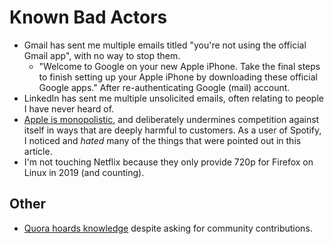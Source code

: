 # Known Bad Actors

* Gmail has sent me multiple emails titled "you're not using the official Gmail app", with no way to stop them.
  * "Welcome to Google on your new Apple iPhone. Take the final steps to finish setting up your Apple iPhone by downloading these official Google apps." After re-authenticating Google \(mail\) account.
* LinkedIn has sent me multiple unsolicited emails, often relating to people I have never heard of.
* [Apple is monopolistic](https://www.timetoplayfair.com/timeline/), and deliberately undermines competition against itself in ways that are deeply harmful to customers. As a user of Spotify, I noticed and _hated_ many of the things that were pointed out in this article.
* I'm not touching Netflix because they only provide 720p for Firefox on Linux in 2019 \(and counting\).

## Other

* [Quora hoards knowledge](https://waxy.org/2018/12/why-you-should-never-ever-use-quora/) despite asking for community contributions.
